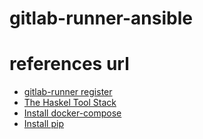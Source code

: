 # gitlab-runner-ansible


# references url
* [gitlab-runner register](https://gitlab.com/gitlab-org/gitlab-runner/blob/master/docs/commands/README.md#gitlab-runner-register)
* [The Haskel Tool Stack](https://docs.haskellstack.org/en/stable/README/)
* [Install docker-compose](https://docs.docker.com/compose/install/)
* [Install pip](https://docs.docker.com/compose/install/)
